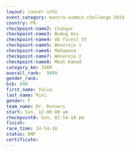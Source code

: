 ```yaml
---
layout: runner-info 
event_category: mantra-summit-challenge-2019 
country: PH
checkpoint-name2: Changar
checkpoint-name3: Budug Asu
checkpoint-name4: Ub forest St
checkpoint-name5: Wonorejo 1
checkpoint-name6: Mahapena
checkpoint-name7: Wonorejo 2
checkpoint-name8: Mbah Kamad
category_km: 35KM 
overall_rank:  9999
gender_rank: 
bib: 608
first_name: Yulia
last_name: Rini
gender: F
team_name: Dr. Runners
start: Sun, 12-00-00 am
checkpoint8: Sun, 02-54-18 pm
finish: 
race_time: 14-54-18
status: DNF
certificate: 
---
```

